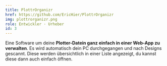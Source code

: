 ```yaml
---
title: PlottrOrganizr
href: https://github.com/EricHier/PlottrOrganizr
img: plottrorganizr.png
role: Entwickler · Urheber
id: 3
---
```

Eine Software um deine **Plotter-Datein ganz einfach in einer Web-App zu verwalten**. Es wird automatisch dein PC durchgegangen und nach Designs gescannt. Diese werden übersichtlich in einer Liste angezeigt, du kannst diese dann auch einfach öffnen.